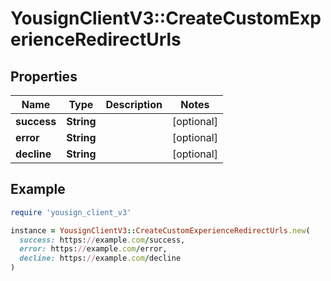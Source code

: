 # YousignClientV3::CreateCustomExperienceRedirectUrls

## Properties

| Name | Type | Description | Notes |
| ---- | ---- | ----------- | ----- |
| **success** | **String** |  | [optional] |
| **error** | **String** |  | [optional] |
| **decline** | **String** |  | [optional] |

## Example

```ruby
require 'yousign_client_v3'

instance = YousignClientV3::CreateCustomExperienceRedirectUrls.new(
  success: https://example.com/success,
  error: https://example.com/error,
  decline: https://example.com/decline
)
```

